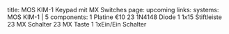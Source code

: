 title: MOS KIM-1 Keypad mit MX Switches
page: upcoming
links:
systems:
    MOS KIM-1 | 5
components:
    1 Platine €10
    23 1N4148 Diode
    1 1x15 Stiftleiste
    23 MX Schalter
    23 MX Taste
    1 1xEin/Ein Schalter
